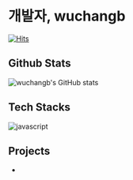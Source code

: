 # 개발자, wuchangb
[![Hits](https://hits.seeyoufarm.com/api/count/incr/badge.svg?url=https%3A%2F%2Fgithub.com%2Fwuchangb&count_bg=%2379C83D&title_bg=%23555555&icon=&icon_color=%23E7E7E7&title=hits&edge_flat=false)](https://hits.seeyoufarm.com)


## Github Stats
![wuchangb's GitHub stats](https://github-readme-stats.vercel.app/api?username=wuchangb)

## Tech Stacks
![javascript](https://img.shields.io/badge/JavaScript-323330?style=for-the-badge&logo=javascript&logoColor=F7DF1E)

## Projects
* **[]()**

